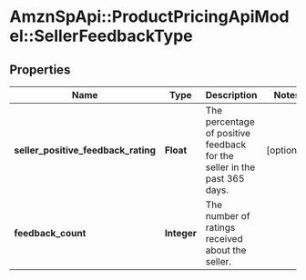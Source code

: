 # AmznSpApi::ProductPricingApiModel::SellerFeedbackType

## Properties
Name | Type | Description | Notes
------------ | ------------- | ------------- | -------------
**seller_positive_feedback_rating** | **Float** | The percentage of positive feedback for the seller in the past 365 days. | [optional] 
**feedback_count** | **Integer** | The number of ratings received about the seller. | 

